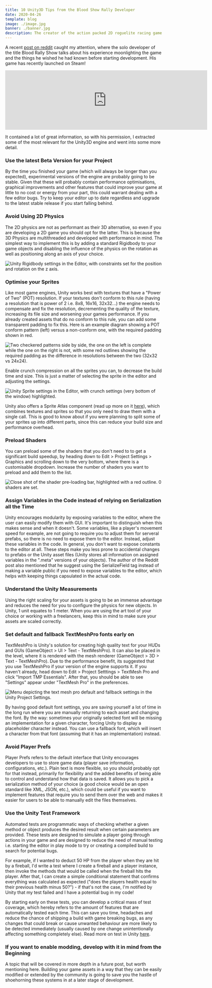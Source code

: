 ```yaml
---
title: 10 Unity3D Tips from the Blood Show Rally Developer
date: 2020-04-26
template: blog
image: ./image.jpg
banner: ./banner.jpg
description: The creator of the action packed 2D roguelite racing game shares some of the lessons he learned from using the engine for his game.
---
```


A recent [post on reddit](https://www.reddit.com/r/gamedev/comments/g2affk/things_i_wish_someone_told_me_when_i_started/) caught my attention, where the solo developer of the title Blood Rally Show talks about his experience moonlighting the game and the things he wished he had known before starting development. His game has recently launched on Steam!

<iframe src="https://store.steampowered.com/widget/926860/" frameborder="0" width="646" height="190"></iframe>

It contained a lot of great information, so with his permission, I extracted some of the most relevant for the Unity3D engine and went into some more detail.

### Use the latest Beta Version for your Project

By the time you finished your game (which will always be longer than you expected), experimental versions of the engine are probably going to be stable. Given that these will probably contain performance optimisations, graphical improvements and other features that could improve your game at little to no cost or energy from your part, this could warrant dealing with a few editor bugs. Try to keep your editor up to date regardless and upgrade to the latest stable release if you start falling behind.

### Avoid Using 2D Physics

The 2D physics are not as performant as their 3D alternative, so even if you are developing a 2D game you should opt for the latter. This is because the 3D Physics are multithreaded and developed with performance in mind. The simplest way to implement this is by adding a standard Rigidbody to your game objects and disabling the influence of the physics on the rotation as well as positioning along an axis of your choice.

![Unity Rigidbody settings in the Editor, with constraints set for the position and rotation on the z axis.](./physics-constraints.png)

### Optimise your Sprites

Like most game engines, Unity works best with textures that have a "Power of Two" (POT) resolution. If your textures don't conform to this rule (having a resolution that is power of 2 i.e. 8x8, 16x16, 32x32...) the engine needs to compensate and fix the resolution, decrementing the quality of the texture, increasing its file size and worsening your games performance. If you already created assets that do no conform to this rule, you can add some transparent padding to fix this. Here is an example diagram showing a POT conform pattern (left) versus a non-conform one, with the required padding shown in red.

![Two checkered patterns side by side, the one on the left is complete while the one on the right is not, with some red outlines showing the required padding as the difference in resolutions between the two (32x32 vs 24x24).](./POT-example.png)

Enable crunch compression on all the sprites you can, to decrease the build time and size. This is just a matter of selecting the sprite in the editor and adjusting the settings.

![Unity Sprite settings in the Editor, with crunch settings (very bottom of the window) highlighted.](./sprite-compression.png)

Unity also offers a Sprite Atlas component (read up more on  it  [here](https://docs.unity3d.com/Manual/SpriteAtlasWorkflow.html)), which combines textures and sprites so that you only need to draw them with a single call. This is good to know about if you were planning to split some of your sprites up into different parts, since this can reduce your build size and performance overhead.

### Preload Shaders

You can preload some of the shaders that you don't need to to get a significant build speedup, by heading down to Edit > Project Settings > Graphics and scrolling down to the very bottom, where there is a customisable dropdown. Increase the number of shaders you want to preload and add them to the list.

![Close shot of the shader pre-loading bar, highlighted with a red outline. 0 shaders are set.](./shader-pre-loading.png)

### Assign Variables in the Code instead of relying on Serialization all the Time

Unity encourages modularity by exposing variables to the editor, where the user can easily modify them with GUI. It's important to distinguish when this makes sense and when it doesn't. Some variables, like a player's movement speed for example, are not going to require you to adjust them for serveral prefabs, so there is no need to expose them to the editor. Instead, adjust these variables in the code. In general, you don't want to expose constants to the editor at all. These steps make you less prone to accidental changes to prefabs or the Unity asset files (Unity stores all information on assigned variables in the ".meta" versions of your objects). The author of the Reddit post also mentioned that he suggest using the SerializeField tag instead of making a variable public if you need to expose variables to the editor, which helps with keeping things capsulated in the actual code. 

### Understand the Unity Measurements

Using the right scaling for your assets is going to be an immense advantage and reduces the need for you to configure the physics for new objects. In Unity, 1 unit equates to 1 meter. When you are using the art tool of your choice or working with a freelancers, keep this in mind to make sure your assets are scaled correctly.

### Set default and fallback TextMeshPro fonts early on

TextMeshPro is Unity's solution for creating high quality text for your HUDs and GUIs (GameObject > UI > Text - TextMeshPro). It can also be placed in the level, where it is rendered with the mesh renderer (GameObject > 3D > Text - TextMeshPro). Due to the performance benefit, its suggested that you use TextMeshPro if your version of the engine supports it. If you haven't already, head down to Edit > Project Setttings > TextMesh Pro and click "Import TMP Essentials". After that, you should be able to see "Settings" appear under "TextMesh Pro" in the preferences.

![Menu depicting the text mesh pro default and fallback settings in the Unity Project Settings.](./text-mesh-pro-settings.png)

By having good default font settings, you are saving yourself a lot of time in the long run where you are manually returning to each asset and changing the font. By the way: sometimes your originally selected font will be missing an implementation for a given character, forcing Unity to display a placeholder character instead. You can use a fallback font, which will insert a character from that font (assuming that it has an implementation) instead.

### Avoid Player Prefs

Player Prefs refers to the default interface that Unity encourages developers to use to store game data (player save information, configurations, etc.). Plain text is more flexible, so you should probably opt for that instead, primarily for flexibility and the added benefits of being able to control and understand how that data is saved. It allows you to pick a serialization method of your choice (a good choice would be an open standard like XML, JSON, etc.), which could be useful if you want to implement features that require you to send them over the web and makes it easier for users to be able to manually edit the files themselves.

### Use the Unity Test Framework

Automated tests are programmatic ways of checking whether a given method or object produces the desired result when certain parameters are provided. These tests are designed to simulate a player going through actions in your game and are designed to reduce the need of manual testing i.e. starting the editor in play mode to try or creating a compiled build to search for potential bugs. 

For example, if I wanted to deduct 50 HP from the player when they are hit by a fireball, I'd write a test where I create a fireball and a player instance, then invoke the methods that would be called when the fireball hits the player. After that, I can create a simple conditional statement that confirms everything was calculated as expected ("does the players health equal to their previous health minus 50?") - if that's not the case, I'm notified by Unity that my test failed and I have a potential bug in my code! 

By starting early on these tests, you can develop a critical mass of test coverage, which hereby refers to the amount of features that are automatically tested each time. This can save you time, headaches and reduce the chance of shipping a build with game breaking bugs, as any changes that could break or cause unwanted behaviour are more likely to be detected immediately (usually caused by one change unintentionally affecting something completely else). Read more on test in Unity [here](https://docs.unity3d.com/Packages/com.unity.test-framework@1.1/manual/getting-started.html).

### If you want to enable modding, develop with it in mind from the Beginning

A topic that will be covered in more depth in a future post, but worth mentioning here. Building your game assets in a way that they can be easily modified or extended by the community is going to save you the hastle of shoehorning these systems in at a later stage of development.